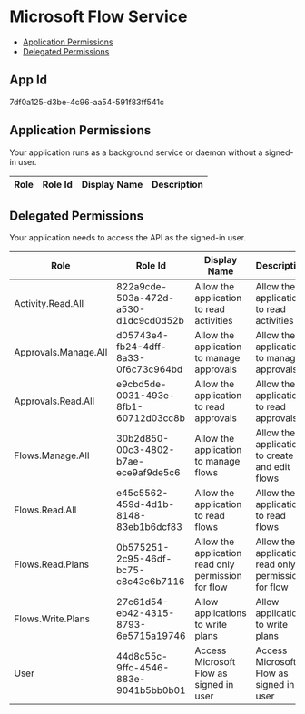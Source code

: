 # Microsoft Flow Service
- [Application Permissions](#application-permissions)
- [Delegated Permissions](#delegated-permissions)

## App Id
7df0a125-d3be-4c96-aa54-591f83ff541c

## Application Permissions
Your application runs as a background service or daemon without a signed-in user.

| Role | Role Id | Display Name | Description |
|---|---|---|---|

## Delegated Permissions
Your application needs to access the API as the signed-in user. 

| Role | Role Id | Display Name | Description |
|---|---|---|---|
| Activity.Read.All | 822a9cde-503a-472d-a530-d1dc9cd0d52b | Allow the application to read activities | Allow the application to read activities |
| Approvals.Manage.All | d05743e4-fb24-4dff-8a33-0f6c73c964bd | Allow the application to manage approvals | Allow the application to manage approvals |
| Approvals.Read.All | e9cbd5de-0031-493e-8fb1-60712d03cc8b | Allow the application to read approvals | Allow the application to read approvals |
| Flows.Manage.All | 30b2d850-00c3-4802-b7ae-ece9af9de5c6 | Allow the application to manage flows | Allow the application to create and edit flows |
| Flows.Read.All | e45c5562-459d-4d1b-8148-83eb1b6dcf83 | Allow the application to read flows | Allow the application to read flows |
| Flows.Read.Plans | 0b575251-2c95-46df-bc75-c8c43e6b7116 | Allow the application read only permission for flow | Allow the application read only permission for flow |
| Flows.Write.Plans | 27c61d54-eb42-4315-8793-6e5715a19746 | Allow applications to write plans | Allow applications to write plans |
| User | 44d8c55c-9ffc-4546-883e-9041b5bb0b01 | Access Microsoft Flow as signed in user | Access Microsoft Flow as signed in user |

